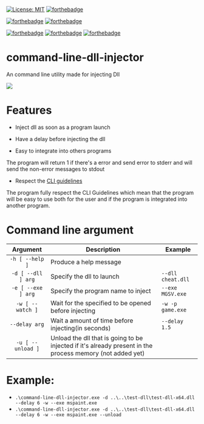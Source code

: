 [![License: MIT](https://img.shields.io/badge/License-MIT-yellow.svg)](https://opensource.org/licenses/MIT)
[![forthebadge](https://forthebadge.com/images/badges/works-on-my-machine.svg)](https://forthebadge.com)


[![forthebadge](https://forthebadge.com/images/badges/built-with-swag.svg)](https://forthebadge.com)
[![forthebadge](https://forthebadge.com/images/badges/mom-made-pizza-rolls.svg)](https://forthebadge.com)

[![forthebadge](https://forthebadge.com/images/badges/powered-by-black-magic.svg)](https://forthebadge.com)
[![forthebadge](https://forthebadge.com/images/badges/ctrl-c-ctrl-v.svg)](https://forthebadge.com)
[![forthebadge](https://forthebadge.com/images/badges/fuck-it-ship-it.svg)](https://forthebadge.com)
# command-line-dll-injector
An command line utility made for injecting Dll

![](https://i.imgur.com/Q6ULHen.png)

# Features
* Inject dll as soon as a program launch
* Have a delay before injecting the dll

* Easy to integrate into others programs

The program will return 1 if there's a error and send error to stderr and will send the non-error messages to stdout

* Respect the [CLI guidelines](https://clig.dev/)

The program fully respect  the CLI Guidelines which mean that the program will be easy to use both for the user and if the program is integrated into another program.

# Command line argument

|    **Argument**    | **Description**                                                                                          | **Example**       |
|:------------------:|-----------------------------------------------------------------------------------------------------------|-------------------|
|  `-h [ --help ]`   | Produce a help message                                                                                    |                   |
| `-d [ --dll ] arg` | Specify the dll to launch                                                                                 | `--dll cheat.dll` |
| `-e [ --exe ] arg` | Specify the program name to inject                                                                        | `--exe MGSV.exe`  |
|  `-w [ --watch ]`  | Wait for the specified to be opened before injecting                                                      | `-w -p game.exe`  |
|   `--delay arg`    | Wait a amount of time before injecting(in seconds)                                                        | `--delay 1.5`     |
| `-u [ --unload ]`  | Unload the dll that is going to be injected if it's already present in the process memory (not added yet) |                   |

# Example:

* `.\command-line-dll-injector.exe -d ..\..\test-dll\test-dll-x64.dll --delay 6 -w --exe mspaint.exe`
* `.\command-line-dll-injector.exe -d ..\..\test-dll\test-dll-x64.dll --delay 6 -w --exe mspaint.exe --unload`